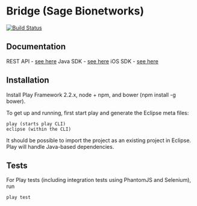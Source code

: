 Bridge (Sage Bionetworks)
=========================================

[![Build Status](https://travis-ci.org/Sage-Bionetworks/BridgePF.svg?branch=develop)](https://travis-ci.org/Sage-Bionetworks/BridgePF)

Documentation
-------------
REST API - [see here](https://sagebionetworks.jira.com/wiki/display/BRIDGE/Bridge+REST+API)
Java SDK - [see here](https://github.com/Sage-Bionetworks/BridgeJavaSDK)
iOS SDK  - [see here](https://github.com/Sage-Bionetworks/Bridge-iOS-SDK)

Installation
------------

Install Play Framework 2.2.x, node + npm, and bower (npm install -g bower). 

To get up and running, first start play and generate the Eclipse meta 
files:

    play (starts play CLI)
    eclipse (within the CLI)

It should be possible to import the project as an existing project in Eclipse. 
Play will handle Java-based dependencies. 

Tests
-----

For Play tests (including integration tests using PhantomJS and Selenium), run

    play test
